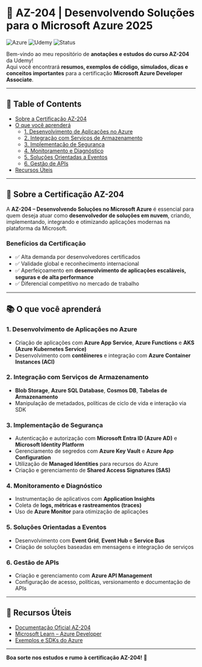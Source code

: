 # 📘 AZ-204 | Desenvolvendo Soluções para o Microsoft Azure 2025

![Azure](https://img.shields.io/badge/Microsoft-Azure-blue?logo=microsoft-azure)
![Udemy](https://img.shields.io/badge/Udemy-Curso-red?logo=udemy)
![Status](https://img.shields.io/badge/Status-Em%20Estudo-yellow)

Bem-vindo ao meu repositório de **anotações e estudos do curso AZ-204** da Udemy!  
Aqui você encontrará **resumos, exemplos de código, simulados, dicas e conceitos importantes** para a certificação **Microsoft Azure Developer Associate**.

---

## 📖 Table of Contents
- [Sobre a Certificação AZ-204](#sobre-a-certificação-az-204)
- [O que você aprenderá](#o-que-você-aprenderá)
  - [1. Desenvolvimento de Aplicações no Azure](#1-desenvolvimento-de-aplicações-no-azure)
  - [2. Integração com Serviços de Armazenamento](#2-integração-com-serviços-de-armazenamento)
  - [3. Implementação de Segurança](#3-implementação-de-segurança)
  - [4. Monitoramento e Diagnóstico](#4-monitoramento-e-diagnóstico)
  - [5. Soluções Orientadas a Eventos](#5-soluções-orientadas-a-eventos)
  - [6. Gestão de APIs](#6-gestão-de-apis)
- [Recursos Úteis](#recursos-úteis)

---

## 🎯 Sobre a Certificação AZ-204

A **AZ-204 – Desenvolvendo Soluções no Microsoft Azure** é essencial para quem deseja atuar como **desenvolvedor de soluções em nuvem**, criando, implementando, integrando e otimizando aplicações modernas na plataforma da Microsoft.

### Benefícios da Certificação
- ✅ Alta demanda por desenvolvedores certificados  
- ✅ Validade global e reconhecimento internacional  
- ✅ Aperfeiçoamento em **desenvolvimento de aplicações escaláveis, seguras e de alta performance**  
- ✅ Diferencial competitivo no mercado de trabalho  

---

## 📚 O que você aprenderá

### 1. Desenvolvimento de Aplicações no Azure
- Criação de aplicações com **Azure App Service**, **Azure Functions** e **AKS (Azure Kubernetes Service)**  
- Desenvolvimento com **contêineres** e integração com **Azure Container Instances (ACI)**  

### 2. Integração com Serviços de Armazenamento
- **Blob Storage**, **Azure SQL Database**, **Cosmos DB**, **Tabelas de Armazenamento**  
- Manipulação de metadados, políticas de ciclo de vida e interação via SDK  

### 3. Implementação de Segurança
- Autenticação e autorização com **Microsoft Entra ID (Azure AD)** e **Microsoft Identity Platform**  
- Gerenciamento de segredos com **Azure Key Vault** e **Azure App Configuration**  
- Utilização de **Managed Identities** para recursos do Azure  
- Criação e gerenciamento de **Shared Access Signatures (SAS)**  

### 4. Monitoramento e Diagnóstico
- Instrumentação de aplicativos com **Application Insights**  
- Coleta de **logs, métricas e rastreamentos (traces)**  
- Uso de **Azure Monitor** para otimização de aplicações  

### 5. Soluções Orientadas a Eventos
- Desenvolvimento com **Event Grid**, **Event Hub** e **Service Bus**  
- Criação de soluções baseadas em mensagens e integração de serviços  

### 6. Gestão de APIs
- Criação e gerenciamento com **Azure API Management**  
- Configuração de acesso, políticas, versionamento e documentação de APIs  

---

## 📎 Recursos Úteis
- [Documentação Oficial AZ-204](https://learn.microsoft.com/en-us/certifications/exams/az-204)  
- [Microsoft Learn – Azure Developer](https://learn.microsoft.com/en-us/training/paths/azure-developer/)  
- [Exemplos e SDKs do Azure](https://learn.microsoft.com/en-us/samples/browse/?products=azure)  

---

**Boa sorte nos estudos e rumo à certificação AZ-204!** 🚀
